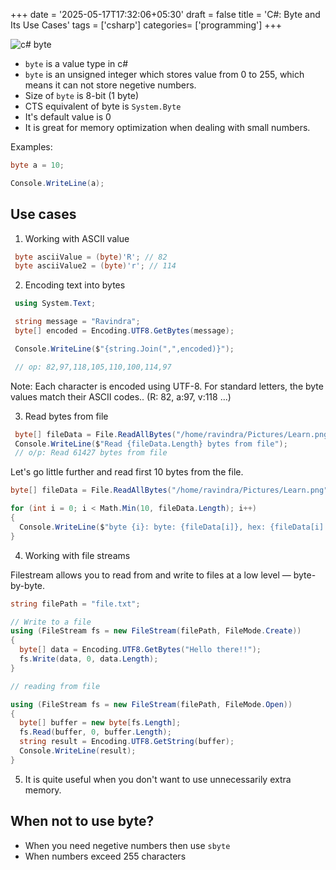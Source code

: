 +++
date = '2025-05-17T17:32:06+05:30'
draft = false
title = 'C#: Byte and Its Use Cases'
tags = ['csharp']
categories= ['programming']
+++

![c# byte](/images/byte-in-csharp.webp)

- `byte` is a value type in c#
- `byte` is an unsigned integer which stores value from 0 to 255, which means it can not store negetive numbers.
- Size of `byte` is 8-bit (1 byte)
- CTS equivalent of byte is `System.Byte`
- It's default value is 0
- It is great for memory optimization when dealing with small numbers.

Examples:

```cs
byte a = 10;

Console.WriteLine(a);

```

## Use cases

1. Working with ASCII value

```cs
 byte asciiValue = (byte)'R'; // 82
 byte asciiValue2 = (byte)'r'; // 114
```

2. Encoding text into bytes

```cs
 using System.Text;

 string message = "Ravindra";
 byte[] encoded = Encoding.UTF8.GetBytes(message);

 Console.WriteLine($"{string.Join(",",encoded)}");

 // op: 82,97,118,105,110,100,114,97
```

Note: Each character is encoded using UTF-8. For standard letters, the byte values match their ASCII codes.. (R: 82, a:97, v:118 ...)

3. Read bytes from file

```cs
 byte[] fileData = File.ReadAllBytes("/home/ravindra/Pictures/Learn.png");
 Console.WriteLine($"Read {fileData.Length} bytes from file"); 
 // o/p: Read 61427 bytes from file
```

Let's go little further and read first 10 bytes from the file.

```cs
byte[] fileData = File.ReadAllBytes("/home/ravindra/Pictures/Learn.png");

for (int i = 0; i < Math.Min(10, fileData.Length); i++)
{
  Console.WriteLine($"byte {i}: byte: {fileData[i]}, hex: {fileData[i]:X2}");
}
```

4. Working with file streams

Filestream allows you to read from and write to files at a low level — byte-by-byte. 

```cs
string filePath = "file.txt";

// Write to a file
using (FileStream fs = new FileStream(filePath, FileMode.Create))
{
  byte[] data = Encoding.UTF8.GetBytes("Hello there!!");
  fs.Write(data, 0, data.Length);
}

// reading from file

using (FileStream fs = new FileStream(filePath, FileMode.Open))
{
  byte[] buffer = new byte[fs.Length];
  fs.Read(buffer, 0, buffer.Length);
  string result = Encoding.UTF8.GetString(buffer);
  Console.WriteLine(result);
}
```

5. It is quite useful when you don't want to use unnecessarily extra memory.


## When not to use byte?

- When you need negetive numbers then use `sbyte`
- When numbers exceed 255 characters